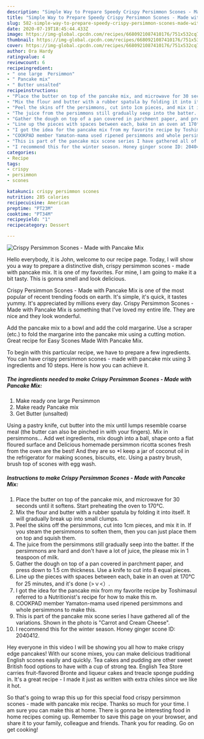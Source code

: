 ```yaml
---
description: "Simple Way to Prepare Speedy Crispy Persimmon Scones - Made with Pancake Mix"
title: "Simple Way to Prepare Speedy Crispy Persimmon Scones - Made with Pancake Mix"
slug: 582-simple-way-to-prepare-speedy-crispy-persimmon-scones-made-with-pancake-mix
date: 2020-07-19T18:45:44.433Z
image: https://img-global.cpcdn.com/recipes/6680921087410176/751x532cq70/crispy-persimmon-scones-made-with-pancake-mix-recipe-main-photo.jpg
thumbnail: https://img-global.cpcdn.com/recipes/6680921087410176/751x532cq70/crispy-persimmon-scones-made-with-pancake-mix-recipe-main-photo.jpg
cover: https://img-global.cpcdn.com/recipes/6680921087410176/751x532cq70/crispy-persimmon-scones-made-with-pancake-mix-recipe-main-photo.jpg
author: Ora Hardy
ratingvalue: 4
reviewcount: 6
recipeingredient:
- " one large  Persimmon"
- " Pancake mix"
- " Butter unsalted"
recipeinstructions:
- "Place the butter on top of the pancake mix, and microwave for 30 seconds until it softens. Start preheating the oven to 170°C."
- "Mix the flour and butter with a rubber spatula by folding it into itself. It will gradually break up into small clumps."
- "Peel the skins off the persimmons, cut into 1cm pieces, and mix it in. If you steam the persimmons to soften them, then you can just place them on top and squish them."
- "The juice from the persimmons still gradually seep into the batter. If the persimmons are hard and don&#39;t have a lot of juice, the please mix in 1 teaspoon of milk."
- "Gather the dough on top of a pan covered in parchment paper, and press down to 1.5 cm thickness. Use a knife to cut into 8 equal pieces."
- "Line up the pieces with spaces between each, bake in an oven at 170°C for 25 minutes, and it&#39;s done (&gt;ｖ&lt;）."
- "I got the idea for the pancake mix from my favorite recipe by ToshimasuI referred to a Nutritionist&#39;s recipe for how to make this m."
- "COOKPAD member Yamaton-mama used ripened persimmons and whole persimmons to make this."
- "This is part of the pancake mix scone series I have gathered all of the variations. Shown in the photo is &#34;Carrot and Cream Cheese&#34;."
- "I recommend this for the winter season. Honey ginger scone ID: 2040412."
categories:
- Recipe
tags:
- crispy
- persimmon
- scones

katakunci: crispy persimmon scones 
nutrition: 285 calories
recipecuisine: American
preptime: "PT23M"
cooktime: "PT34M"
recipeyield: "1"
recipecategory: Dessert

---
```



![Crispy Persimmon Scones - Made with Pancake Mix](https://img-global.cpcdn.com/recipes/6680921087410176/751x532cq70/crispy-persimmon-scones-made-with-pancake-mix-recipe-main-photo.jpg)

Hello everybody, it is John, welcome to our recipe page. Today, I will show you a way to prepare a distinctive dish, crispy persimmon scones - made with pancake mix. It is one of my favorites. For mine, I am going to make it a bit tasty. This is gonna smell and look delicious.

Crispy Persimmon Scones - Made with Pancake Mix is one of the most popular of recent trending foods on earth. It's simple, it's quick, it tastes yummy. It's appreciated by millions every day. Crispy Persimmon Scones - Made with Pancake Mix is something that I've loved my entire life. They are nice and they look wonderful.

Add the pancake mix to a bowl and add the cold margarine. Use a scraper (etc.) to fold the margarine into the pancake mix using a cutting motion. Great recipe for Easy Scones Made With Pancake Mix.


To begin with this particular recipe, we have to prepare a few ingredients. You can have crispy persimmon scones - made with pancake mix using 3 ingredients and 10 steps. Here is how you can achieve it.

<!--inarticleads1-->

##### The ingredients needed to make Crispy Persimmon Scones - Made with Pancake Mix:

1. Make ready  one large  Persimmon
1. Make ready  Pancake mix
1. Get  Butter (unsalted)


Using a pastry knife, cut butter into the mix until lumps resemble coarse meal (the butter can also be pinched in with your fingers). Mix in persimmons… Add wet ingredients, mix dough into a ball, shape onto a flat floured surface and Delicious homemade persimmon ricotta scones fresh from the oven are the best! And they are so *I keep a jar of coconut oil in the refrigerator for making scones, biscuits, etc. Using a pastry brush, brush top of scones with egg wash. 

<!--inarticleads2-->

##### Instructions to make Crispy Persimmon Scones - Made with Pancake Mix:

1. Place the butter on top of the pancake mix, and microwave for 30 seconds until it softens. Start preheating the oven to 170°C.
1. Mix the flour and butter with a rubber spatula by folding it into itself. It will gradually break up into small clumps.
1. Peel the skins off the persimmons, cut into 1cm pieces, and mix it in. If you steam the persimmons to soften them, then you can just place them on top and squish them.
1. The juice from the persimmons still gradually seep into the batter. If the persimmons are hard and don&#39;t have a lot of juice, the please mix in 1 teaspoon of milk.
1. Gather the dough on top of a pan covered in parchment paper, and press down to 1.5 cm thickness. Use a knife to cut into 8 equal pieces.
1. Line up the pieces with spaces between each, bake in an oven at 170°C for 25 minutes, and it&#39;s done (&gt;ｖ&lt;）.
1. I got the idea for the pancake mix from my favorite recipe by ToshimasuI referred to a Nutritionist&#39;s recipe for how to make this m.
1. COOKPAD member Yamaton-mama used ripened persimmons and whole persimmons to make this.
1. This is part of the pancake mix scone series I have gathered all of the variations. Shown in the photo is &#34;Carrot and Cream Cheese&#34;.
1. I recommend this for the winter season. Honey ginger scone ID: 2040412.


Hey everyone in this video I will be showing you all how to make crispy edge pancakes! With our scone mixes, you can make delicious traditional English scones easily and quickly. Tea cakes and pudding are other sweet British food options to have with a cup of strong tea. English Tea Store carries fruit-flavored Bronte and liqueur cakes and treacle sponge pudding in. It&#39;s a great recipe - I made it just as written with extra chiles since we like it hot. 

So that's going to wrap this up for this special food crispy persimmon scones - made with pancake mix recipe. Thanks so much for your time. I am sure you can make this at home. There is gonna be interesting food in home recipes coming up. Remember to save this page on your browser, and share it to your family, colleague and friends. Thank you for reading. Go on get cooking!
